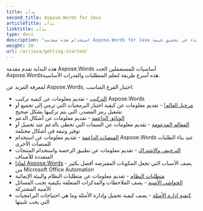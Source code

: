 ```yaml
---
title: بدأت
second_title: Aspose.Words for Java
articleTitle: بدأت
linktitle: بدأت
type: docs
description: "استخدام هذه مقدمة Aspose.Words for Java الأساسيات للبدء في تحقيق قيمة Aspose.Words من أجل عملك"
weight: 10
url: /ar/java/getting-started/
---
```


هذه البداية تقدم مقدمة Aspose.Words أساسيات للمستعملين الجدد Aspose.Wordsهذه أسرع طريقة لتعلم المتطلبات والقدرات الأساسية.

لمعرفة المزيد عن Aspose.Words, اختيار الفرع المناسب:

- [التركيب](/words/ar/java/installation/) - تقديم معلومات عن كيفية تركيب Aspose.Words
- [مرحبا، العالم!](/words/ar/java/hello-world/) - تقديم معلومات عن كيفية اختبار البرمجيات التي ترمي إلى تجميع أو تشغيل رمز المصدر، التي يتم تركيبها بشكل صحيح
- [الوثائق الداعمة](/words/ar/java/supported-document-formats/) - تقديم معلومات عن أشكال الدعم
- [المعالم المدعومة](/words/ar/java/features/) - تقديم معلومات عن السمات التي تحظى بالدعم عند تحميل أو توفير وثيقة في أشكال مختلفة
- [المنصات الداعمة](https://docs.aspose.com/words/java/platforms-and-interoperability/) - تقديم معلومات عن استخدام Aspose.Words عند بناء الطلبات للمنصات الأخرى
- [الترخيص والاشتراك](/words/ar/java/licensing/) - تقديم معلومات عن تطبيق الرخصة واستخدام المنتجات المتعددة للأصناف
- [لماذا Aspose.Words](https://docs.aspose.com/words/java/aspose-words-or-other-solutions/) - يصف الأسباب التي تجعل المكونات المفترضة أفضل بكثير من Microsoft Office Automation
- [متطلبات النظام](/words/ar/java/system-requirements/) - تقديم معلومات عن متطلبات النظام والبيئة الإنمائية
- [الحواشي الأمنية](/words/ar/java/security/) - يصف الملاحظات والمذكرات المتعلقة بكيفية تجنب المسائل الأمنية المشتركة
- [كيفية إدارة الأمثلة](/words/ar/java/how-to-run-the-examples/) - يصف كيفية تحميل وإدارة الأمثلة وما هي احتياجات البرامجيات التي يجب تلبيتها
